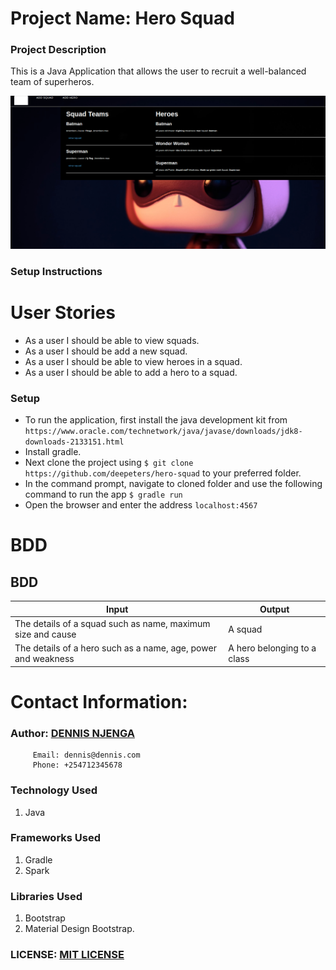 # Project Name: Hero Squad


### Project Description
This is a Java Application that allows the user to recruit a well-balanced team of superheros.

<img src="/hero-squad.png">

### Setup Instructions
# User Stories
* As a user I should be able to view squads.
* As a user I should be add a new squad.
* As a user I should be able to view heroes in a squad.
* As a user I should be able to add a hero to a squad.

### Setup
* To run the application, first install the java development kit from `https://www.oracle.com/technetwork/java/javase/downloads/jdk8-downloads-2133151.html`
* Install gradle.
* Next clone the project using `$ git clone https://github.com/deepeters/hero-squad` to your preferred folder.
* In the command prompt, navigate to cloned folder and use the following command to run the app `$ gradle run`
* Open the browser and enter the address `localhost:4567`


# BDD

## BDD
| Input                                                         | Output                      |
|---------------------------------------------------------------|-----------------------------|
| The details of a squad such as name, maximum size and cause   | A squad                     |
| The details of a hero such as a name, age, power and weakness | A hero belonging to a class |


# Contact Information:
### Author: [DENNIS NJENGA](https://github.com/deepeters)

         Email: dennis@dennis.com
         Phone: +254712345678

### Technology Used
1. Java

### Frameworks Used
1. Gradle
2. Spark

### Libraries Used
1. Bootstrap
2. Material Design Bootstrap.

### LICENSE: [MIT LICENSE](https://raw.githubusercontent.com/deepeters/hero-squad/master/LICENSE)